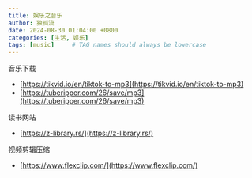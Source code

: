 ```yaml
---
title: 娱乐之音乐
author: 独孤流
date: 2024-08-30 01:04:00 +0800
categories: [生活, 娱乐]
tags: [music]     # TAG names should always be lowercase
---
```


音乐下载
- [https://tikvid.io/en/tiktok-to-mp3](https://tikvid.io/en/tiktok-to-mp3)
- [https://tuberipper.com/26/save/mp3](https://tuberipper.com/26/save/mp3)

读书网站
- [https://z-library.rs/](https://z-library.rs/)

视频剪辑压缩
- [https://www.flexclip.com/](https://www.flexclip.com/)